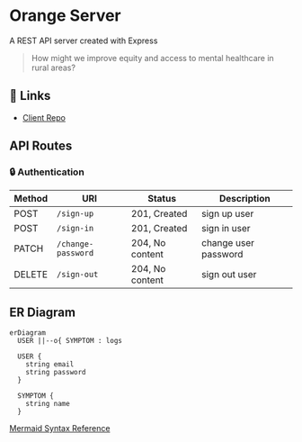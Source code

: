 # Orange Server
A REST API server created with Express
> How might we improve equity and access to mental healthcare in rural areas?

## 🔗 Links
- [Client Repo](https://github.com/orange-squad/orange-client)

## API Routes
### 🔒 Authentication
Method | URI                | Status          | Description          |
------ |------------------- | --------------- | -------------------- |
POST   | `/sign-up`         | 201, Created    | sign up user         |
POST   | `/sign-in`         | 201, Created    | sign in user         |
PATCH  | `/change-password` | 204, No content | change user password |
DELETE | `/sign-out`        | 204, No content | sign out user        |




## ER Diagram

```mermaid
erDiagram
  USER ||--o{ SYMPTOM : logs

  USER {
    string email
    string password
  }

  SYMPTOM {
    string name
  }

```

[Mermaid Syntax Reference](https://mermaid-js.github.io/mermaid/#/n00b-syntaxReference)
